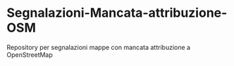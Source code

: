# Segnalazioni-Mancata-attribuzione-OSM
Repository per segnalazioni mappe con mancata attribuzione a OpenStreetMap

